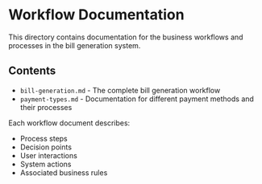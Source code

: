 # Workflow Documentation

This directory contains documentation for the business workflows and processes in the bill generation system.

## Contents

- `bill-generation.md` - The complete bill generation workflow
- `payment-types.md` - Documentation for different payment methods and their processes

Each workflow document describes:
- Process steps
- Decision points
- User interactions
- System actions
- Associated business rules 